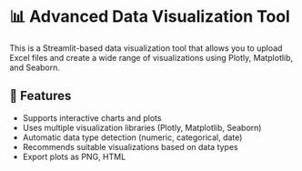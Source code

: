 # 📊 Advanced Data Visualization Tool

This is a Streamlit-based data visualization tool that allows you to upload Excel files and create a wide range of visualizations using Plotly, Matplotlib, and Seaborn.

## 🚀 Features
- Supports interactive charts and plots
- Uses multiple visualization libraries (Plotly, Matplotlib, Seaborn)
- Automatic data type detection (numeric, categorical, date)
- Recommends suitable visualizations based on data types
- Export plots as PNG, HTML

